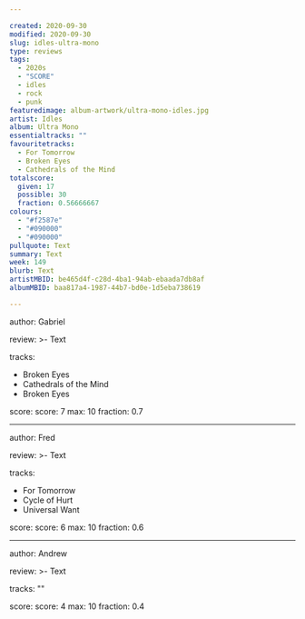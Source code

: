 ```yaml
---

created: 2020-09-30
modified: 2020-09-30
slug: idles-ultra-mono
type: reviews
tags:
  - 2020s
  - "SCORE"
  - idles
  - rock
  - punk
featuredimage: album-artwork/ultra-mono-idles.jpg
artist: Idles
album: Ultra Mono
essentialtracks: "" 
favouritetracks:
  - For Tomorrow
  - Broken Eyes
  - Cathedrals of the Mind
totalscore:
  given: 17
  possible: 30
  fraction: 0.56666667
colours:
  - "#f2587e"
  - "#090000"
  - "#090000"
pullquote: Text
summary: Text
week: 149
blurb: Text
artistMBID: be465d4f-c28d-4ba1-94ab-ebaada7db8af
albumMBID: baa817a4-1987-44b7-bd0e-1d5eba738619

---
```


author: Gabriel

review: >-
  Text

tracks:
  - Broken Eyes
  - Cathedrals of the Mind
  - Broken Eyes

score:
  score: 7
  max: 10
  fraction: 0.7

---

author: Fred

review: >-
  Text

tracks:
  - For Tomorrow
  - Cycle of Hurt
  - Universal Want

score:
  score: 6
  max: 10
  fraction: 0.6

---

author: Andrew

review: >-
  Text

tracks: ""

score:
  score: 4
  max: 10
  fraction: 0.4